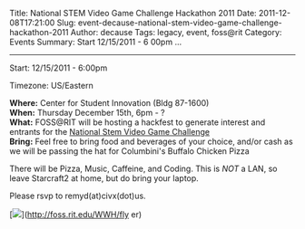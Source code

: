 Title: National STEM Video Game Challenge Hackathon 2011
Date: 2011-12-08T17:21:00
Slug: event-decause-national-stem-video-game-challenge-hackathon-2011
Author: decause
Tags: legacy, event, foss@rit
Category: Events
Summary: Start  12/15/2011 - 6 00pm ... 

---
Start: 12/15/2011 - 6:00pm

Timezone: US/Eastern

**Where:** Center for Student Innovation (Bldg 87-1600)  
**When:** Thursday December 15th, 6pm - ?  
**What:** FOSS@RIT will be hosting a hackfest to generate interest and entrants for the [National Stem Video Game Challenge](http://stemchallenge.org)  
**Bring:** Feel free to bring food and beverages of your choice, and/or cash as we will be passing the hat for Columbini's Buffalo Chicken Pizza  

There will be Pizza, Music, Caffeine, and Coding. This is _NOT_ a LAN, so
leave Starcraft2 at home, but do bring your laptop.

Please rsvp to remyd(at)civx(dot)us.

[![](http://foss.rit.edu/files/stemhackathon.png)](http://foss.rit.edu/WWH/fly
er)

